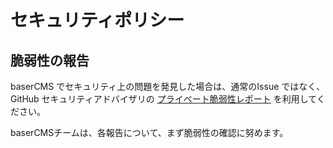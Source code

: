 # セキュリティポリシー

## 脆弱性の報告

baserCMS でセキュリティ上の問題を発見した場合は、通常のIssue ではなく、GitHub セキュリティアドバイザリの [プライベート脆弱性レポート](https://docs.github.com/ja/code-security/security-advisories/guidance-on-reporting-and-writing-information-about-vulnerabilities/privately-reporting-a-security-vulnerability#privately-reporting-a-security-vulnerability) を利用してください。

baserCMSチームは、各報告について、まず脆弱性の確認に努めます。
